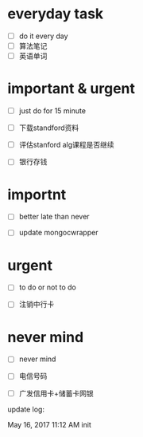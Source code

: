 
# everyday task
- [ ] do it every day
- [ ] 算法笔记
- [ ] 英语单词

# important & urgent
- [ ] just do for 15 minute
- [ ] 下载standford资料
- [ ] 评估stanford alg课程是否继续
- [ ] 银行存钱


# importnt
- [ ] better late than never
- [ ] update mongocwrapper



# urgent
- [ ] to do or not to do
- [ ] 注销中行卡



# never mind
- [ ] never mind
- [ ] 电信号码
- [ ] 广发信用卡+储蓄卡网银




update log:

May 16, 2017 11:12 AM
init

